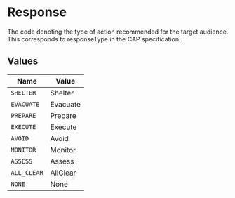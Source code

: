 # Response

The code denoting the type of action recommended for the target audience. This corresponds to responseType in the CAP specification.


## Values

| Name        | Value       |
| ----------- | ----------- |
| `SHELTER`   | Shelter     |
| `EVACUATE`  | Evacuate    |
| `PREPARE`   | Prepare     |
| `EXECUTE`   | Execute     |
| `AVOID`     | Avoid       |
| `MONITOR`   | Monitor     |
| `ASSESS`    | Assess      |
| `ALL_CLEAR` | AllClear    |
| `NONE`      | None        |